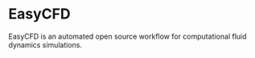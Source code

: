 # EasyCFD
EasyCFD is an automated open source workflow for computational fluid dynamics simulations. 

